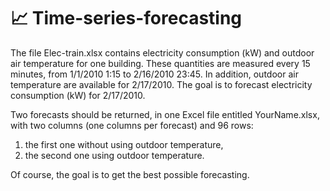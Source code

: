 # :chart_with_upwards_trend: Time-series-forecasting

The file Elec-train.xlsx contains electricity consumption (kW) and outdoor air temperature for one building.
These quantities are measured every 15 minutes, from 1/1/2010 1:15 to 2/16/2010 23:45. In addition, outdoor
air temperature are available for 2/17/2010. The goal is to forecast electricity consumption (kW) for
2/17/2010.

Two forecasts should be returned, in one Excel file entitled YourName.xlsx, with two columns (one columns
per forecast) and 96 rows:

1. the first one without using outdoor temperature,
2. the second one using outdoor temperature.

Of course, the goal is to get the best possible forecasting. 
